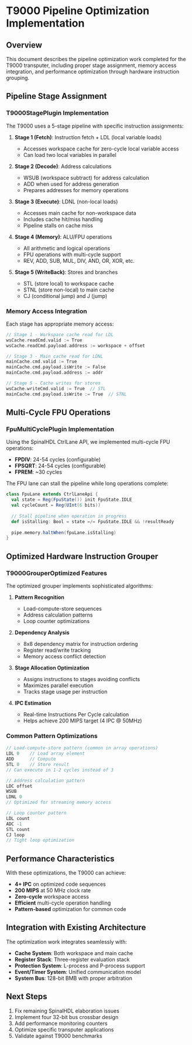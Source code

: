 # T9000 Pipeline Optimization Implementation

## Overview

This document describes the pipeline optimization work completed for the T9000 transputer, including proper stage assignment, memory access integration, and performance optimization through hardware instruction grouping.

## Pipeline Stage Assignment

### T9000StagePlugin Implementation

The T9000 uses a 5-stage pipeline with specific instruction assignments:

1. **Stage 1 (Fetch)**: Instruction fetch + LDL (local variable loads)
   - Accesses workspace cache for zero-cycle local variable access
   - Can load two local variables in parallel

2. **Stage 2 (Decode)**: Address calculations
   - WSUB (workspace subtract) for address calculation
   - ADD when used for address generation
   - Prepares addresses for memory operations

3. **Stage 3 (Execute)**: LDNL (non-local loads)
   - Accesses main cache for non-workspace data
   - Includes cache hit/miss handling
   - Pipeline stalls on cache miss

4. **Stage 4 (Memory)**: ALU/FPU operations
   - All arithmetic and logical operations
   - FPU operations with multi-cycle support
   - REV, ADD, SUB, MUL, DIV, AND, OR, XOR, etc.

5. **Stage 5 (WriteBack)**: Stores and branches
   - STL (store local) to workspace cache
   - STNL (store non-local) to main cache
   - CJ (conditional jump) and J (jump)

### Memory Access Integration

Each stage has appropriate memory access:

```scala
// Stage 1 - Workspace cache read for LDL
wsCache.readCmd.valid := True
wsCache.readCmd.payload.address := workspace + offset

// Stage 3 - Main cache read for LDNL
mainCache.cmd.valid := True
mainCache.cmd.payload.isWrite := False
mainCache.cmd.payload.address := addr

// Stage 5 - Cache writes for stores
wsCache.writeCmd.valid := True  // STL
mainCache.cmd.payload.isWrite := True  // STNL
```

## Multi-Cycle FPU Operations

### FpuMultiCyclePlugin Implementation

Using the SpinalHDL CtrlLane API, we implemented multi-cycle FPU operations:

- **FPDIV**: 24-54 cycles (configurable)
- **FPSQRT**: 24-54 cycles (configurable)
- **FPREM**: ~30 cycles

The FPU lane can stall the pipeline while long operations complete:

```scala
class FpuLane extends CtrlLaneApi {
  val state = Reg(FpuState()) init FpuState.IDLE
  val cycleCount = Reg(UInt(6 bits))
  
  // Stall pipeline when operation in progress
  def isStalling: Bool = state =/= FpuState.IDLE && !resultReady
  
  pipe.memory.haltWhen(fpuLane.isStalling)
}
```

## Optimized Hardware Instruction Grouper

### T9000GrouperOptimized Features

The optimized grouper implements sophisticated algorithms:

1. **Pattern Recognition**
   - Load-compute-store sequences
   - Address calculation patterns
   - Loop counter optimizations

2. **Dependency Analysis**
   - 8x8 dependency matrix for instruction ordering
   - Register read/write tracking
   - Memory access conflict detection

3. **Stage Allocation Optimization**
   - Assigns instructions to stages avoiding conflicts
   - Maximizes parallel execution
   - Tracks stage usage per instruction

4. **IPC Estimation**
   - Real-time Instructions Per Cycle calculation
   - Helps achieve 200 MIPS target (4 IPC @ 50MHz)

### Common Pattern Optimizations

```scala
// Load-compute-store pattern (common in array operations)
LDL 0    // Load array element
ADD      // Compute
STL 0    // Store result
// Can execute in 1-2 cycles instead of 3

// Address calculation pattern
LDC offset
WSUB
LDNL 0
// Optimized for streaming memory access

// Loop counter pattern
LDL count
ADC -1
STL count
CJ loop
// Tight loop optimization
```

## Performance Characteristics

With these optimizations, the T9000 can achieve:

- **4+ IPC** on optimized code sequences
- **200 MIPS** at 50 MHz clock rate
- **Zero-cycle** workspace access
- **Efficient** multi-cycle operation handling
- **Pattern-based** optimization for common code

## Integration with Existing Architecture

The optimization work integrates seamlessly with:

- **Cache System**: Both workspace and main cache
- **Register Stack**: Three-register evaluation stack
- **Protection System**: L-process and P-process support
- **Event/Timer System**: Unified communication model
- **System Bus**: 128-bit BMB with proper arbitration

## Next Steps

1. Fix remaining SpinalHDL elaboration issues
2. Implement four 32-bit bus crossbar design
3. Add performance monitoring counters
4. Optimize specific transputer applications
5. Validate against T9000 benchmarks